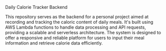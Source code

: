 Daily Calorie Tracker Backend

This repository serves as the backend for a personal project aimed at recording and tracking the caloric content of daily meals. It's built using AWS Lambda functions to handle data processing and API requests, providing a scalable and serverless architecture. The system is designed to offer a responsive and reliable platform for users to input their meal information and retrieve calorie data efficiently.
